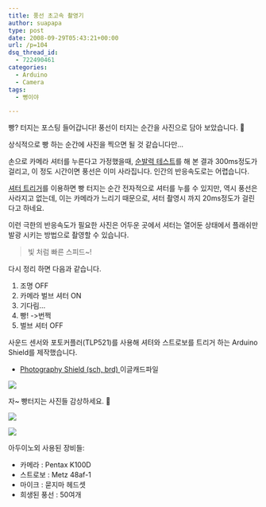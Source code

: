 ```yaml
---
title: 풍선 초고속 촬영기
author: suapapa
type: post
date: 2008-09-29T05:43:21+00:00
url: /p=104
dsq_thread_id:
  - 722490461
categories:
  - Arduino
  - Camera
tags:
  - 뻥이야

---
```

빵? 터지는 포스팅 들어갑니다! 풍선이 터지는 순간을 사진으로 담아 보았습니다. 🙂

상식적으로 빵 하는 순간에 사진을 찍으면 될 것 같습니다만&#8230;

손으로 카메라 셔터를 누른다고 가정했을때, [순발력 테스트](http://www.bbc.co.uk/science/humanbody/sleep/sheep/)를 해 본 결과 300ms정도가 걸리고, 이 정도 시간이면 풍선은 이미 사라집니다. 인간의 반응속도로는 어렵습니다.

[셔터 트리거](https://homin.dev/blog/p=269)를 이용하면 빵 터지는 순간 전자적으로 셔터를 누를 수 있지만, 역시 풍선은 사라지고 없는데, 이는 카메라가 느리기 때문으로, 셔터 촬영시 까지 20ms정도가 걸린다고 하네요.

 이런 극한의 반응속도가 필요한 사진은 어두운 곳에서 셔터는 열어둔 상태에서 플래쉬만 발광 시키는 방법으로 촬영할 수 있습니다.

> 빛 처럼 빠른 스피드~!

다시 정리 하면 다음과 같습니다.

  1. 조명 OFF
  2. 카메라 벌브 셔터 ON
  3. 기다림&#8230;
  4. 빵! ->번쩍
  5. 벌브 셔터 OFF

사운드 센서와 포토커플러(TLP521)를 사용해 셔텨와 스트로보를 트리거 하는 Arduino Shield를 제작했습니다.

  * [Photography Shield (sch, brd) ](https://homin.dev/svn/HW/ArduinoShield/PhotographyShield) 이글캐드파일

![](https://asset.homin.dev/blog/2008/09/photographyshield.webp)

자~ 빵터지는 사진들 감상하세요. 🙂

![](https://asset.homin.dev/blog/2008/09/boom02.webp)

![](https://asset.homin.dev/blog/2008/09/boom04.webp)

아두이노외 사용된 장비들:

  * 카메라 : Pentax K100D
  * 스트로보 : Metz 48af-1
  * 마이크 : 묻지마 헤드셋
  * 희생된 풍선 : 50여개

[](http://www.slrclub.com/bbs/vx2.php?id=user_review&no=26810)